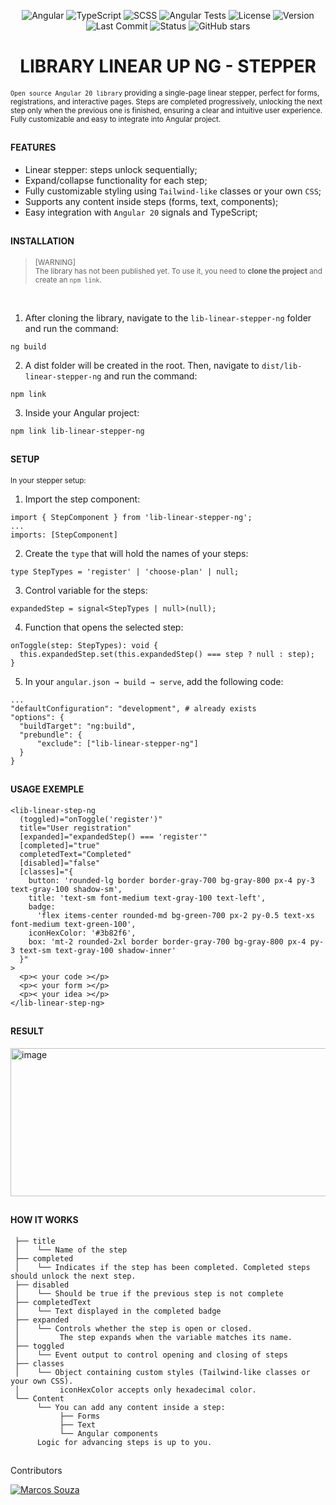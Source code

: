 <p align="center">
  <img src="https://img.shields.io/badge/Angular-DD0031?logo=angular&logoColor=white" alt="Angular"/>
  <img src="https://img.shields.io/badge/TypeScript-3178C6?logo=typescript&logoColor=white" alt="TypeScript"/>
  <img src="https://img.shields.io/badge/SCSS-CC6699?logo=sass&logoColor=white" alt="SCSS"/>
  <img src="https://img.shields.io/badge/Angular%20Tests-Jasmine%20%2B%20Karma-8A4182?logo=jasmine&logoColor=white" alt="Angular Tests"/>
  <img src="https://img.shields.io/badge/License-MIT-green" alt="License"/>
  <img src="https://img.shields.io/badge/Version-1.0.0-blue" alt="Version"/>
  <img src="https://img.shields.io/github/last-commit/MarcosDS7/lib-linear-stepper-ng" alt="Last Commit"/>
  <img src="https://img.shields.io/badge/Status-Em%20Desenvolvimento-yellow" alt="Status"/>
  <img src="https://img.shields.io/github/stars/MarcosDS7/lib-linear-stepper-ng?style=social" alt="GitHub stars"/>
</p>

<h1 align="center">LIBRARY LINEAR UP NG - STEPPER</h1>

<sub align="center">`Open source Angular 20 library` providing a single-page linear stepper, perfect for forms, registrations, and interactive pages. Steps are completed progressively, unlocking the next step only when the previous one is finished, ensuring a clear and intuitive user experience. Fully customizable and easy to integrate into Angular project.</sub>

##

#### FEATURES

- Linear stepper: steps unlock sequentially;
- Expand/collapse functionality for each step;
- Fully customizable styling using `Tailwind-like` classes or your own `CSS`;
- Supports any content inside steps (forms, text, components);
- Easy integration with `Angular 20` signals and TypeScript;

##

#### INSTALLATION

> <sub>[WARNING]</sub>  
> <sub>The library has not been published yet. To use it, you need to **clone the project** and create an `npm link`.</sub>
<br />

1. After cloning the library, navigate to the `lib-linear-stepper-ng` folder and run the command:

```
ng build
```

2. A dist folder will be created in the root. Then, navigate to `dist/lib-linear-stepper-ng` and run the command:

```
npm link
```

3. Inside your Angular project:

```
npm link lib-linear-stepper-ng
```

##

#### SETUP

<sub>In your stepper setup:</sub>


1. Import the step component:

```
import { StepComponent } from 'lib-linear-stepper-ng';
...
imports: [StepComponent]
```

2. Create the `type` that will hold the names of your steps:

```
type StepTypes = 'register' | 'choose-plan' | null;
```

3. Control variable for the steps:

```
expandedStep = signal<StepTypes | null>(null);
```

4. Function that opens the selected step:

```
onToggle(step: StepTypes): void {
  this.expandedStep.set(this.expandedStep() === step ? null : step);
}
```

5. In your `angular.json → build → serve`, add the following code:

```
...
"defaultConfiguration": "development", # already exists
"options": {
  "buildTarget": "ng:build",
  "prebundle": {
      "exclude": ["lib-linear-stepper-ng"]
  }
}
```

##

#### USAGE EXEMPLE

```
<lib-linear-step-ng
  (toggled)="onToggle('register')"
  title="User registration"
  [expanded]="expandedStep() === 'register'"
  [completed]="true"
  completedText="Completed"
  [disabled]="false"
  [classes]="{
    button: 'rounded-lg border border-gray-700 bg-gray-800 px-4 py-3 text-gray-100 shadow-sm',
    title: 'text-sm font-medium text-gray-100 text-left',
    badge:
      'flex items-center rounded-md bg-green-700 px-2 py-0.5 text-xs font-medium text-green-100',
    iconHexColor: '#3b82f6',
    box: 'mt-2 rounded-2xl border border-gray-700 bg-gray-800 px-4 py-3 text-sm text-gray-100 shadow-inner'
  }"
>
  <p>< your code ></p>
  <p>< your form ></p>
  <p>< your idea ></p>
</lib-linear-step-ng>
```

##

#### RESULT

<img width="1368" height="237" alt="image" src="https://github.com/user-attachments/assets/761d4956-d30a-4de5-9b21-e37260b81fa0" />

##

#### HOW IT WORKS

```
 ├── title
 │    └── Name of the step
 ├── completed
 │    └── Indicates if the step has been completed. Completed steps should unlock the next step.
 ├── disabled
 │    └── Should be true if the previous step is not complete
 ├── completedText
 │    └── Text displayed in the completed badge
 ├── expanded
 │    └── Controls whether the step is open or closed.
 │         The step expands when the variable matches its name.
 ├── toggled
 │    └── Event output to control opening and closing of steps
 ├── classes
 │    └── Object containing custom styles (Tailwind-like classes or your own CSS).
 │         iconHexColor accepts only hexadecimal color.
 └── Content
      └── You can add any content inside a step:
           ├── Forms
           ├── Text
           └── Angular components
      Logic for advancing steps is up to you.
```

##

Contributors

[![Marcos Souza](https://img.shields.io/badge/Marcos_Souza-Author-blue?style=for-the-badge&logo=linkedin)](https://www.linkedin.com/in/marcos-souza-front-end-ui-ux-design/)

